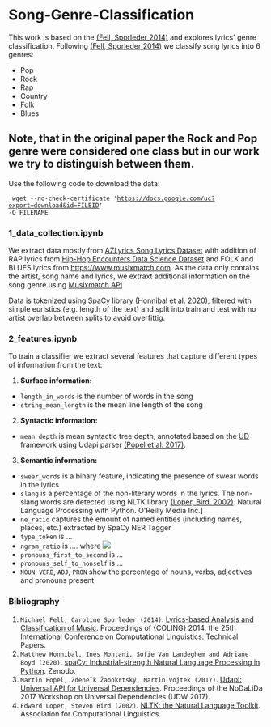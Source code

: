 # Song-Genre-Classification

This work is based on the [(Fell, Sporleder 2014)](#1) and explores lyrics' genre classification. Following [(Fell, Sporleder 2014)](#1) we classify song lyrics into 6 genres:
- Pop 
- Rock
- Rap
- Country
- Folk      
- Blues

Note, that in the original paper the Rock and Pop genre were considered one class but in our work we try to distinguish between them.
---
Use the following code to download the data:

<code> wget --no-check-certificate 'https://docs.google.com/uc?export=download&id=FILEID' -O FILENAME</code>

### 1_data_collection.ipynb
We extract data mostly from [AZLyrics Song Lyrics Dataset](https://www.kaggle.com/albertsuarez/azlyrics) with addition of RAP lyrics from [Hip-Hop Encounters Data Science Dataset](https://www.kaggle.com/rikdifos/rap-lyrics) and FOLK and BLUES lyrics from https://www.musixmatch.com.
As the data only contains the artist, song name and lyrics, we extraxt additional information on the song genre using [Musixmatch API](https://developer.musixmatch.com) 

Data is tokenized using SpaCy library [(Honnibal et al. 2020)](#2), filtered with simple euristics (e.g. length of the text) and split into train and test with no artist overlap between splits to avoid overfittig.


### 2_features.ipynb
To train a classifier we extract several features that capture different types of information from the text:
1. **Surface information:**
  - ```length_in_words``` is the number of words in the song
  - ```string_mean_length``` is the mean line length of the song 
2. **Syntactic information:**
  - ```mean_depth``` is mean syntactic tree depth, annotated based on the [UD](https://universaldependencies.org) framework using Udapi parser [(Popel et al. 2017)](#3).
3. **Semantic information:**
  - ```swear_words``` is a binary feature, indicating the presence of swear words in the lyrics
  - ```slang```  is a percentage of the non-literary words in the lyrics. The non-slang words are detected using NLTK library [(Loper, Bird. 2002)](#4).
Natural Language Processing with Python.  O'Reilly Media Inc.]
  - ```ne_ratio``` captures the emount of named entities (including names, places, etc.) extracted by SpaCy NER Tagger
  - ```type_token``` is ...
  - ```ngram_ratio``` is .... where <img src="https://render.githubusercontent.com/render/math?math=n \leq 3">
  - ```pronouns_first_to_second``` is ...
  - ```pronouns_self_to_nonself``` is ...
  - ```NOUN```, ```VERB```, ```ADJ```, ```PRON``` show the percentage of nouns, verbs, adjectives and pronouns present
  
  
  ### Bibliography
  1. <a name="1"></a>```Michael Fell, Caroline Sporleder (2014)```. [Lyrics-based Analysis and Classification of Music](https://www.aclweb.org/anthology/C14-1059/). Proceedings of {COLING} 2014, the 25th International Conference on Computational Linguistics: Technical Papers.
  2.  <a name="2"></a>```Matthew Honnibal, Ines Montani, Sofie Van Landeghem and Adriane Boyd (2020)```. [spaCy: Industrial-strength Natural Language Processing in Python](https://spacy.io). Zenodo.
  3.  <a name="3"></a>```Martin Popel, Zdeneˇk Žabokrtský, Martin Vojtek (2017)```. [Udapi: Universal API for Universal Dependencies](http://universaldependencies.org/udw17/pdf/UDW12.pdf). Proceedings of the NoDaLiDa 2017 Workshop on Universal Dependencies (UDW 2017). 
  4.  <a name="4"></a>```Edward Loper, Steven Bird (2002)```. [NLTK: the Natural Language Toolkit](https://www.aclweb.org/anthology/W02-0109.pdf). Association for Computational Linguistics. 
